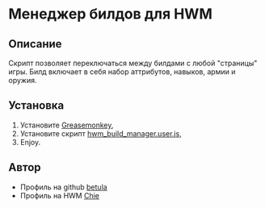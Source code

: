 # Менеджер билдов для HWM

## Описание

Скрипт позволяет переключаться между билдами с любой "страницы" игры.
Билд включает в себя набор аттрибутов, навыков, армии и оружия.

## Установка

1. Установите [Greasemonkey](https://addons.mozilla.org/ru/firefox/addon/greasemonkey/),
2. Установите скрипт [hwm_build_manager.user.js](https://github.com/betula/hwm_build_manager/raw/master/hwm_build_manager.user.js),
3. Enjoy.

## Автор

* Профиль на github [betula](https://github.com/betula/)
* Профиль на HWM [Chie](http://www.heroeswm.ru/pl_info.php?id=645888)

